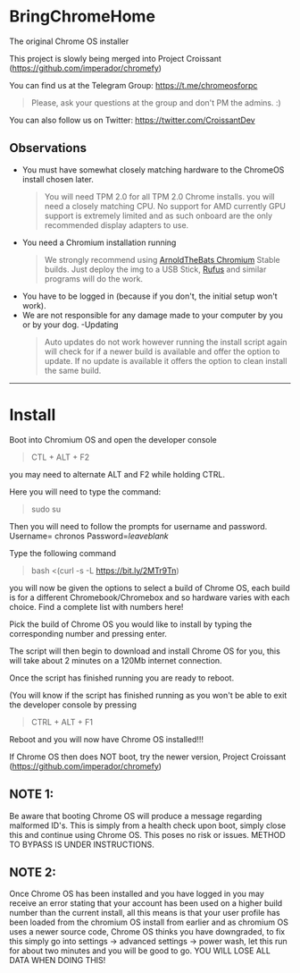 # BringChromeHome
The original Chrome OS installer

This project is slowly being merged into Project Croissant (https://github.com/imperador/chromefy)

You can find us at the Telegram Group:
https://t.me/chromeosforpc
   > Please, ask your questions at the group and don't PM the admins. :)
   
You can also follow us on Twitter: https://twitter.com/CroissantDev

## Observations

  - You must have somewhat closely matching hardware to the ChromeOS install chosen later.
    > You will need TPM 2.0 for all TPM 2.0 Chrome installs.
    > you will need a closely matching CPU. No support for AMD currently
    > GPU support is extremely limited and as such onboard are the only recommended display adapters to use.
  - You need a Chromium installation running
    > We strongly recommend using [ArnoldTheBats Chromium](https://chromium.arnoldthebat.co.uk/index.php?dir=special&order=modified&sort=desc) Stable builds.
    > Just deploy the img to a USB Stick, [Rufus](https://rufus.ie/en_IE.html) and similar programs will do the work.
  - You have to be logged in (because if you don't, the initial setup won't work).
  - We are not responsible for any damage made to your computer by you or by your dog.
  -Updating
	> Auto updates do not work however running the install script again will check for if a newer build is available and offer the option to update. If no update is available it offers the option to clean install the same build.
---

# Install

Boot into Chromium OS and open the developer console

> CTL + ALT + F2


you may need to alternate ALT and F2 while holding CTRL.

Here you will need to type the command:

> sudo su

Then you will need to follow the prompts for username and password. Username= chronos Password=*leaveblank*

Type the following command

> bash <(curl -s -L https://bit.ly/2MTr9Tn)

you will now be given the options to select a build of Chrome OS, each build is for a different Chromebook/Chromebox and so hardware varies with each choice. Find a complete list with numbers here!

Pick the build of Chrome OS you would like to install by typing the corresponding number and pressing enter. 

The script will then begin to download and install Chrome OS for you, this will take about 2 minutes on a 120Mb internet connection.

Once the script has finished running you are ready to reboot.

(You will know if the script has finished running as you won't be able to exit the developer console by pressing

> CTRL + ALT + F1

Reboot and you will now have Chrome OS installed!!!


If Chrome OS then does NOT boot, try the newer version, Project Croissant (https://github.com/imperador/chromefy)


## NOTE 1:

 Be aware that booting Chrome OS will produce a message regarding malformed ID's. This is simply from a health check upon boot, simply close this and continue using Chrome OS. This poses no risk or issues. METHOD TO BYPASS IS UNDER INSTRUCTIONS.


## NOTE 2:

Once Chrome OS has been installed and you have logged in you may receive an error stating that your account has been used on a higher build number than the current install, all this means is that your user profile has been loaded from the chromium OS install from earlier and as chromium OS uses a newer source code, Chrome OS thinks you have downgraded, to fix this simply go into settings -> advanced settings -> power wash, let this run for about two minutes and you will be good to go. YOU WILL LOSE ALL DATA WHEN DOING THIS!
